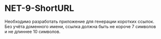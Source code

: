 # NET-9-ShortURL
Необходимо разработать приложение для генерации коротких ссылок. Без учёта доменного имени, ссылка должна быть не короче 7 символов и не длиннее 10 символов. 
